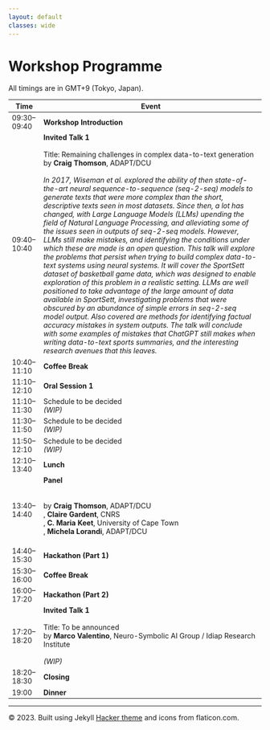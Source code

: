 ```yaml
---
layout: default
classes: wide
---
```

 <div class="forms-container">

 <!-- <div class="forms">
    <img src="assets/images/github-logo.png">
    <a href="https://github.com/practicald2t/hackathon/">
    <p style="font-size: large">Hackathon – Github</p>
    </a>
</div> -->
</div>


# Workshop Programme
All timings are in GMT+9 (Tokyo, Japan).

| Time                     | Event                    |
| ------------------------ | ------------------------------------ |
| 09:30–09:40 | **Workshop Introduction** |
| 09:40–10:40 | **Invited Talk 1**<br> <br> Title: Remaining challenges in complex data-to-text generation<br>by **Craig Thomson**, ADAPT/DCU<br> <br> <em>In 2017, Wiseman et al. explored the ability of then state-of-the-art neural sequence-to-sequence (seq-2-seq) models to generate texts that were more complex than the short, descriptive texts seen in most datasets.  Since then, a lot has changed, with Large Language Models (LLMs) upending the field of Natural Language Processing, and alleviating some of the issues seen in outputs of seq-2-seq models.  However, LLMs still make mistakes, and identifying the conditions under which these are made is an open question.  This talk will explore the problems that persist when trying to build complex data-to-text systems using neural systems.  It will cover the SportSett dataset of basketball game data, which was designed to enable exploration of this problem in a realistic setting.  LLMs are well positioned to take advantage of the large amount of data available in SportSett, investigating problems that were obscured by an abundance of simple errors in seq-2-seq model output.  Also covered are methods for identifying factual accuracy mistakes in system outputs.  The talk will conclude with some examples of mistakes that ChatGPT still makes when writing data-to-text sports summaries, and the interesting research avenues that this leaves.</em><br> | <img src="/assets/images/2024/Craig Thomson - fit.png" alt="ALT: Invited speaker propic" width="1500" height="2100"> |
| 10:40–11:10 | **Coffee Break** |
| 11:10–12:10 | **Oral Session 1** |
| 11:10–11:30 | Schedule to be decided <br> *(WIP)* |
| 11:30–11:50 | Schedule to be decided <br> *(WIP)* |
| 11:50–12:10 | Schedule to be decided <br> *(WIP)* |
| 12:10–13:40 | **Lunch** |
| 13:40–14:40 | **Panel**<br> <br> <br>by **Craig Thomson**, ADAPT/DCU <br>, **Claire Gardent**, CNRS <br>, **C. Maria Keet**, University of Cape Town <br>, **Michela Lorandi**, ADAPT/DCU <br><br>|
| 14:40–15:30 | **Hackathon (Part 1)** |
| 15:30–16:00 | **Coffee Break** |
| 16:00–17:20 | **Hackathon (Part 2)** |
| 17:20–18:20 | **Invited Talk 1**<br> <br> Title: To be announced<br>by **Marco Valentino**,  Neuro-Symbolic AI Group / Idiap Research Institute<br> <br> <em>(WIP)</em><br> | <img src="/assets/images/2024/Marco Valentino - fit.png" alt="ALT: Invited speaker propic" width="1500" height="2100"> |
| 18:20–18:30 | **Closing** |
| 19:00 | **Dinner** |



<hr>
<div class="footer">
    © 2023. Built using Jekyll <a href="https://github.com/pages-themes/hacker">Hacker theme</a> and icons from flaticon.com.
  </div>
